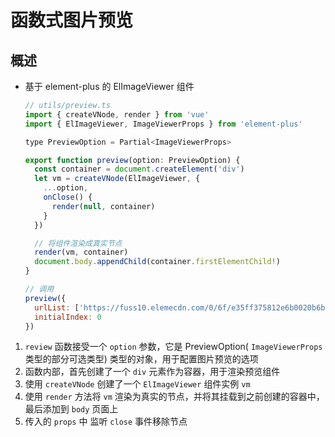# 函数式图片预览

## 概述

+ 基于 element-plus 的 ElImageViewer 组件

  ```js
  // utils/preview.ts
  import { createVNode, render } from 'vue'
  import { ElImageViewer, ImageViewerProps } from 'element-plus'

  type PreviewOption = Partial<ImageViewerProps>

  export function preview(option: PreviewOption) {
    const container = document.createElement('div')
    let vm = createVNode(ElImageViewer, {
      ...option,
      onClose() {
        render(null, container)
      }
    })

    // 将组件渲染成真实节点
    render(vm, container)
    document.body.appendChild(container.firstElementChild!)
  }
  ```

  ```js
  // 调用
  preview({
    urlList: ['https://fuss10.elemecdn.com/0/6f/e35ff375812e6b0020b6b4e8f9583jpeg.jpeg'],
    initialIndex: 0
  })
  ```

1. `review` 函数接受一个 `option` 参数，它是 PreviewOption( `ImageViewerProps` 类型的部分可选类型) 类型的对象，用于配置图片预览的选项
2. 函数内部，首先创建了一个 `div` 元素作为容器，用于渲染预览组件
3. 使用 `createVNode` 创建了一个 `ElImageViewer` 组件实例 `vm`
3. 使用 `render` 方法将 `vm` 渲染为真实的节点，并将其挂载到之前创建的容器中，最后添加到 `body` 页面上
4. 传入的 `props` 中 监听 `close` 事件移除节点
